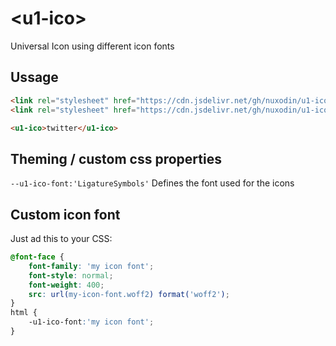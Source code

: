 # &lt;u1-ico&gt;
Universal Icon using different icon fonts

## Ussage

```html
<link rel="stylesheet" href="https://cdn.jsdelivr.net/gh/nuxodin/u1-ico@1.0.0/font/Material Icons.css">
<link rel="stylesheet" href="https://cdn.jsdelivr.net/gh/nuxodin/u1-ico@1.0.0/ico.css">

<u1-ico>twitter</u1-ico>
```

## Theming / custom css properties
`--u1-ico-font:'LigatureSymbols'` Defines the font used for the icons  


## Custom icon font
Just ad this to your CSS:

```css
@font-face {
    font-family: 'my icon font';
    font-style: normal;
    font-weight: 400;
    src: url(my-icon-font.woff2) format('woff2');
}
html {
    -u1-ico-font:'my icon font';
}
```

